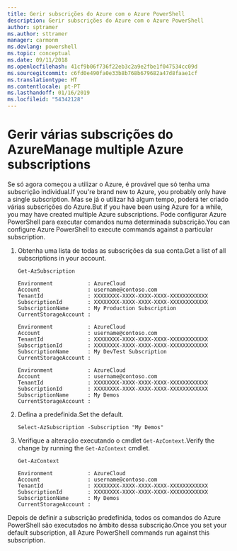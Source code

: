 ```yaml
---
title: Gerir subscrições do Azure com o Azure PowerShell
description: Gerir subscrições do Azure com o Azure PowerShell
author: sptramer
ms.author: sttramer
manager: carmonm
ms.devlang: powershell
ms.topic: conceptual
ms.date: 09/11/2018
ms.openlocfilehash: 41cf9b06f736f22eb3c2a9e2fbe1f047534cc09d
ms.sourcegitcommit: c6fd0e490fa0e33b8b768b679682a47d8faae1cf
ms.translationtype: HT
ms.contentlocale: pt-PT
ms.lasthandoff: 01/16/2019
ms.locfileid: "54342128"
---
```

# <a name="manage-multiple-azure-subscriptions"></a><span data-ttu-id="7c4a1-103">Gerir várias subscrições do Azure</span><span class="sxs-lookup"><span data-stu-id="7c4a1-103">Manage multiple Azure subscriptions</span></span>

<span data-ttu-id="7c4a1-104">Se só agora começou a utilizar o Azure, é provável que só tenha uma subscrição individual.</span><span class="sxs-lookup"><span data-stu-id="7c4a1-104">If you're brand new to Azure, you probably only have a single subscription.</span></span> <span data-ttu-id="7c4a1-105">Mas se já o utilizar há algum tempo, poderá ter criado várias subscrições do Azure.</span><span class="sxs-lookup"><span data-stu-id="7c4a1-105">But if you have been using Azure for a while, you may have created multiple Azure subscriptions.</span></span> <span data-ttu-id="7c4a1-106">Pode configurar Azure PowerShell para executar comandos numa determinada subscrição.</span><span class="sxs-lookup"><span data-stu-id="7c4a1-106">You can configure Azure PowerShell to execute commands against a particular subscription.</span></span>

1. <span data-ttu-id="7c4a1-107">Obtenha uma lista de todas as subscrições da sua conta.</span><span class="sxs-lookup"><span data-stu-id="7c4a1-107">Get a list of all subscriptions in your account.</span></span>

    ```azurepowershell-interactive
    Get-AzSubscription
    ```

    ```output
    Environment           : AzureCloud
    Account               : username@contoso.com
    TenantId              : XXXXXXXX-XXXX-XXXX-XXXX-XXXXXXXXXXXX
    SubscriptionId        : XXXXXXXX-XXXX-XXXX-XXXX-XXXXXXXXXXXX
    SubscriptionName      : My Production Subscription
    CurrentStorageAccount :

    Environment           : AzureCloud
    Account               : username@contoso.com
    TenantId              : XXXXXXXX-XXXX-XXXX-XXXX-XXXXXXXXXXXX
    SubscriptionId        : XXXXXXXX-XXXX-XXXX-XXXX-XXXXXXXXXXXX
    SubscriptionName      : My DevTest Subscription
    CurrentStorageAccount :

    Environment           : AzureCloud
    Account               : username@contoso.com
    TenantId              : XXXXXXXX-XXXX-XXXX-XXXX-XXXXXXXXXXXX
    SubscriptionId        : XXXXXXXX-XXXX-XXXX-XXXX-XXXXXXXXXXXX
    SubscriptionName      : My Demos
    CurrentStorageAccount :
    ```

2. <span data-ttu-id="7c4a1-108">Defina a predefinida.</span><span class="sxs-lookup"><span data-stu-id="7c4a1-108">Set the default.</span></span>

    ```azurepowershell-interactive
    Select-AzSubscription -Subscription "My Demos"
    ```

3. <span data-ttu-id="7c4a1-109">Verifique a alteração executando o cmdlet `Get-AzContext`.</span><span class="sxs-lookup"><span data-stu-id="7c4a1-109">Verify the change by running the `Get-AzContext` cmdlet.</span></span>

    ```azurepowershell-interactive
    Get-AzContext
    ```

    ```output
    Environment           : AzureCloud
    Account               : username@contoso.com
    TenantId              : XXXXXXXX-XXXX-XXXX-XXXX-XXXXXXXXXXXX
    SubscriptionId        : XXXXXXXX-XXXX-XXXX-XXXX-XXXXXXXXXXXX
    SubscriptionName      : My Demos
    CurrentStorageAccount :
    ```

<span data-ttu-id="7c4a1-110">Depois de definir a subscrição predefinida, todos os comandos do Azure PowerShell são executados no âmbito dessa subscrição.</span><span class="sxs-lookup"><span data-stu-id="7c4a1-110">Once you set your default subscription, all Azure PowerShell commands run against this subscription.</span></span>
